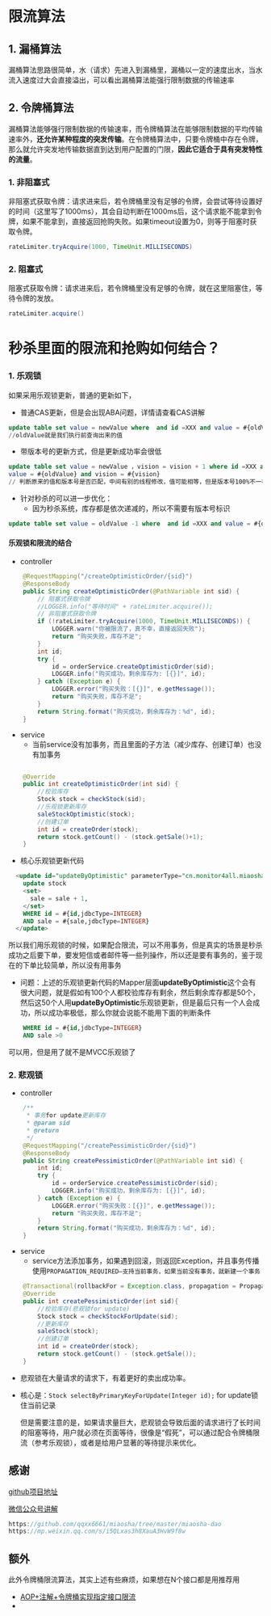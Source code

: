 # 限流算法

## 1. 漏桶算法

漏桶算法思路很简单，水（请求）先进入到漏桶里，漏桶以一定的速度出水，当水流入速度过大会直接溢出，可以看出漏桶算法能强行限制数据的传输速率

## 2. 令牌桶算法

漏桶算法能够强行限制数据的传输速率，而令牌桶算法在能够限制数据的平均传输速率外，**还允许某种程度的突发传输**。在令牌桶算法中，只要令牌桶中存在令牌，那么就允许突发地传输数据直到达到用户配置的门限，**因此它适合于具有突发特性的流量**。

### 1. 非阻塞式

非阻塞式获取令牌：请求进来后，若令牌桶里没有足够的令牌，会尝试等待设置好的时间（这里写了1000ms），其会自动判断在1000ms后，这个请求能不能拿到令牌，如果不能拿到，直接返回抢购失败。如果timeout设置为0，则等于阻塞时获取令牌。

```java
rateLimiter.tryAcquire(1000, TimeUnit.MILLISECONDS)
```



### 2. 阻塞式

阻塞式获取令牌：请求进来后，若令牌桶里没有足够的令牌，就在这里阻塞住，等待令牌的发放。

```java
rateLimiter.acquire()
```

# 秒杀里面的限流和抢购如何结合？

### 1. 乐观锁

如果采用乐观锁更新，普通的更新如下，

- 普通CAS更新，但是会出现ABA问题，详情请查看CAS讲解

```sql
update table set value = newValue where  and id =XXX and value = #{oldValue}
//oldValue就是我们执行前查询出来的值
```

- 带版本号的更新方式，但是更新成功率会很低

```sql
update table set value = newValue ，vision = vision + 1 where id =XXX and
value = #{oldValue} and vision = #{vision} 
// 判断原来的值和版本号是否匹配，中间有别的线程修改，值可能相等，但是版本号100%不一样
```

- 针对秒杀的可以进一步优化：
  - 因为秒杀系统，库存都是依次递减的，所以不需要有版本号标识

```sql
update table set value = oldValue -1 where  and id =XXX and value = #{oldValue}
```

#### 乐观锁和限流的结合

- controller

```java
    @RequestMapping("/createOptimisticOrder/{sid}")
    @ResponseBody
    public String createOptimisticOrder(@PathVariable int sid) {
        // 阻塞式获取令牌
        //LOGGER.info("等待时间" + rateLimiter.acquire());
        // 非阻塞式获取令牌
        if (!rateLimiter.tryAcquire(1000, TimeUnit.MILLISECONDS)) {
            LOGGER.warn("你被限流了，真不幸，直接返回失败");
            return "购买失败，库存不足";
        }
        int id;
        try {
            id = orderService.createOptimisticOrder(sid);
            LOGGER.info("购买成功，剩余库存为: [{}]", id);
        } catch (Exception e) {
            LOGGER.error("购买失败：[{}]", e.getMessage());
            return "购买失败，库存不足";
        }
        return String.format("购买成功，剩余库存为：%d", id);
    }
```

- service
  - 当前service没有加事务，而且里面的子方法（减少库存、创建订单）也没有加事务

```java

    @Override
    public int createOptimisticOrder(int sid) {
        //校验库存
        Stock stock = checkStock(sid);
        //乐观锁更新库存
        saleStockOptimistic(stock);
        //创建订单
        int id = createOrder(stock);
        return stock.getCount() - (stock.getSale()+1);
    }
```

- 核心乐观锁更新代码

```sql
  <update id="updateByOptimistic" parameterType="cn.monitor4all.miaoshadao.dao.Stock">
    update stock
    <set>
      sale = sale + 1,
    </set>
    WHERE id = #{id,jdbcType=INTEGER}
    AND sale = #{sale,jdbcType=INTEGER}
  </update>
```



所以我们用乐观锁的时候，如果配合限流，可以不用事务，但是真实的场景是秒杀成功之后要下单，要发短信或者邮件等一些列操作，所以还是要有事务的，鉴于现在的下单比较简单，所以没有用事务

- 问题：上述的乐观锁更新代码的Mapper层面**updateByOptimistic**这个会有很大问题，就是假如有100个人都校验库存有剩余，然后剩余库存都是50个，然后这50个人用**updateByOptimistic**乐观锁更新，但是最后只有一个人会成功，所以成功率极低，那么你就会说能不能用下面的判断条件

```sql
    WHERE id = #{id,jdbcType=INTEGER}
    AND sale >0
```

可以用，但是用了就不是MVCC乐观锁了

### 2. 悲观锁

- controller

```java
    /**
     * 事务for update更新库存
     * @param sid
     * @return
     */
    @RequestMapping("/createPessimisticOrder/{sid}")
    @ResponseBody
    public String createPessimisticOrder(@PathVariable int sid) {
        int id;
        try {
            id = orderService.createPessimisticOrder(sid);
            LOGGER.info("购买成功，剩余库存为: [{}]", id);
        } catch (Exception e) {
            LOGGER.error("购买失败：[{}]", e.getMessage());
            return "购买失败，库存不足";
        }
        return String.format("购买成功，剩余库存为：%d", id);
    }
```

- service
  - service方法添加事务，如果遇到回滚，则返回Exception，并且事务传播使用`PROPAGATION_REQUIRED–支持当前事务，如果当前没有事务，就新建一个事务`

```java
    @Transactional(rollbackFor = Exception.class, propagation = Propagation.REQUIRED)
    @Override
    public int createPessimisticOrder(int sid){
        //校验库存(悲观锁for update)
        Stock stock = checkStockForUpdate(sid);
        //更新库存
        saleStock(stock);
        //创建订单
        int id = createOrder(stock);
        return stock.getCount() - (stock.getSale());
    }
```

- 悲观锁在大量请求的请求下，有着更好的卖出成功率。

- 核心是：`Stock selectByPrimaryKeyForUpdate(Integer id);` for update锁住当前记录

  但是需要注意的是，如果请求量巨大，悲观锁会导致后面的请求进行了长时间的阻塞等待，用户就必须在页面等待，很像是“假死”，可以通过配合令牌桶限流（参考乐观锁），或者是给用户显著的等待提示来优化。



## 感谢

[github项目地址](https://github.com/qqxx6661/miaosha/tree/master/miaosha-dao)

[微信公众号讲解](https://mp.weixin.qq.com/s/i5QLxas3h8XauA3HvW9f8w)

```java
https://github.com/qqxx6661/miaosha/tree/master/miaosha-dao
https://mp.weixin.qq.com/s/i5QLxas3h8XauA3HvW9f8w
```

## 额外

此外令牌桶限流算法，其实上述有些麻烦，如果想在N个接口都是用推荐用

- [AOP+注解+令牌桶实现指定接口限流](https://mp.weixin.qq.com/s/vyQZvJm5sjnEnrpi1siP2A)
- 

